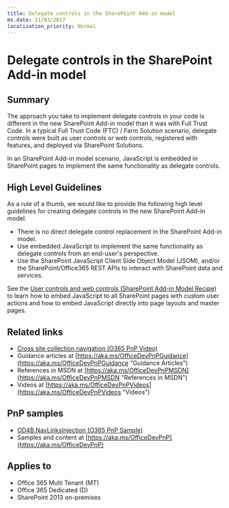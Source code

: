 ```yaml
---
title: Delegate controls in the SharePoint Add-in model
ms.date: 11/03/2017
localization_priority: Normal
---
```

Delegate controls in the SharePoint Add-in model
================================================

## Summary

The approach you take to implement delegate controls in your code is different in the new SharePoint Add-in model than it was with Full Trust Code.  In a typical Full Trust Code (FTC) / Farm Solution scenario, delegate controls were built as user controls or web controls, registered with features, and deployed via SharePoint Solutions.

In an SharePoint Add-in model scenario, JavaScript is embedded in SharePoint pages to implement the same functionality as delegate controls.

High Level Guidelines
---------------------

As a rule of a thumb, we would like to provide the following high level guidelines for creating delegate controls in the new SharePoint Add-in model.

- There is no direct delegate control replacement in the SharePoint Add-in model.
- Use embedded JavaScript to implement the same functionality as delegate controls from an end-user's perspective.
- Use the SharePoint JavaScript Client Side Object Model (JSOM), and/or the SharePoint/Office365 REST APIs to interact with SharePoint data and services.

See the [User controls and web controls (SharePoint Add-in Model Recipe)](user-controls-and-web-controls-sharepoint-add-in.md) to learn how to embed JavaScript to all SharePoint pages with custom user actions and how to embed JavaScript directly into page layouts and master pages.

## Related links
- [Cross site collection navigation (O365 PnP Video)](https://channel9.msdn.com/blogs/OfficeDevPnP/Cross-site-collection-navigation)
- Guidance articles at [https://aka.ms/OfficeDevPnPGuidance](https://aka.ms/OfficeDevPnPGuidance "Guidance Articles")
- References in MSDN at [https://aka.ms/OfficeDevPnPMSDN](https://aka.ms/OfficeDevPnPMSDN "References in MSDN")
- Videos at [https://aka.ms/OfficeDevPnPVideos](https://aka.ms/OfficeDevPnPVideos "Videos")

## PnP samples
- [OD4B.NavLinksInjection (O365 PnP Sample)](https://github.com/SharePoint/PnP/tree/master/Samples/OD4B.NavLinksInjection)
- Samples and content at [https://aka.ms/OfficeDevPnP](https://aka.ms/OfficeDevPnP)

## Applies to

- Office 365 Multi Tenant (MT)
- Office 365 Dedicated (D)
- SharePoint 2013 on-premises
